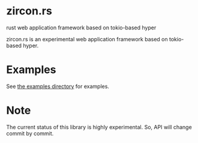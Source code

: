 # zircon.rs
rust web application framework based on tokio-based hyper

zircon.rs is an experimental web application framework based on tokio-based
hyper.

# Examples

See [the examples directory](/examples/) for examples.

# Note

The current status of this library is highly experimental. So, API will change
commit by commit.
